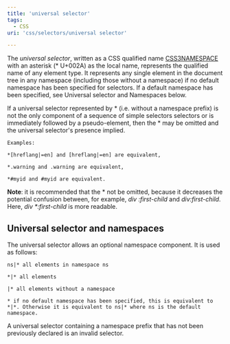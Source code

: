 ```yaml
---
title: 'universal selector'
tags:
  - CSS
uri: 'css/selectors/universal selector'

---
```

The *universal selector*, written as a CSS qualified name [CSS3NAMESPACE](http://www.w3.org/TR/2011/REC-css3-selectors-20110929/#CSS3NAMESPACE) with an asterisk (\* U+002A) as the local name, represents the qualified name of any element type. It represents any single element in the document tree in any namespace (including those without a namespace) if no default namespace has been specified for selectors. If a default namespace has been specified, see Universal selector and Namespaces below.

If a universal selector represented by \* (i.e. without a namespace prefix) is not the only component of a sequence of simple selectors selectors or is immediately followed by a pseudo-element, then the \* may be omitted and the universal selector's presence implied.

    Examples:

    *[hreflang|=en] and [hreflang|=en] are equivalent,

    *.warning and .warning are equivalent,

    *#myid and #myid are equivalent.

</code>

**Note**: it is recommended that the \* not be omitted, because it decreases the potential confusion between, for example, *div :first-child* and *div:first-child*. Here, *div \*:first-child* is more readable.

## Universal selector and namespaces

The universal selector allows an optional namespace component. It is used as follows:

    ns|* all elements in namespace ns

    *|* all elements

    |* all elements without a namespace

    * if no default namespace has been specified, this is equivalent to *|*. Otherwise it is equivalent to ns|* where ns is the default namespace.

</code>

A universal selector containing a namespace prefix that has not been previously declared is an invalid selector.
